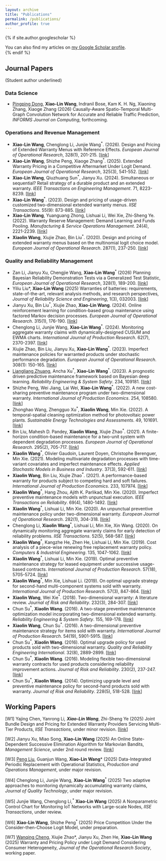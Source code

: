 ```yaml
---
layout: archive
title: "Publications"
permalink: /publications/
author_profile: true
---
```


{% if site.author.googlescholar %}
  <div class="wordwrap">You can also find my articles on <a href="{{site.author.googlescholar}}">my Google Scholar profile</a>.</div>
{% endif %}


<h2>Journal Papers</h2> 
(Student author underlined)



<h3>Data Science</h3>

<ul>
  <li> <u>Pingping Dong</u>, <b>Xiao-Lin Wang</b>, Indranil Bose, Kam K. H. Ng, Xiaoning Zhang, Xiaoge Zhang (2026) Causally-Aware Spatio-Temporal Multi-Graph Convolution Network for Accurate and Reliable Traffic Prediction, <i>INFORMS Journal on Computing</i>, forthcoming. </li>
</ul>





<h3>Operations and Revenue Management</h3>

<ul>  
  <li> <b>Xiao-Lin Wang</b>, Chenglong Li, Junjie Wang<sup>*</sup>. (2026). Design and Pricing of Extended Warranty Menus with Reference Effects. <i>European Journal of Operational Research</i>, 328(1), 201-215. [<a href="https://www.sciencedirect.com/science/article/abs/pii/S0377221725004540">link</a>] </li>
    
  <li> <b>Xiao-Lin Wang</b>, Shizhe Peng, Xiaoge Zhang<sup>*</sup>. (2025). Extended Warranty Pricing in a Competitive Aftermarket Under Logit Demand. <i>European Journal of Operational Research</i>, 325(3), 541-552. [<a href="https://www.sciencedirect.com/science/article/pii/S0377221725002516">link</a>] </li> 
    
  <li> <b>Xiao-Lin Wang</b>, Qiuzhuang Sun<sup>*</sup>, Jianyu Xu. (2024). Simultaneous or sequential? Retail strategy of a durable product and an extended warranty. <i>IEEE Transactions on Engineering Management</i>. 71, 8223-8239. [<a href="https://ieeexplore.ieee.org/document/10510648">link</a>] </li>
    
  <li> <b>Xiao-Lin Wang</b><sup>*</sup>. (2023). Design and pricing of usage-driven customized two-dimensional extended warranty menus. <i>IISE Transactions</i>. 55(9): 873-885. [<a href="https://www.tandfonline.com/doi/full/10.1080/24725854.2022.2104972">link</a>] </li>
    
  <li> <b>Xiao-Lin Wang</b>, Yuanguang Zhong, Lishuai Li, Wei Xie, Zhi-Sheng Ye. (2022). Warranty Reserve Management: Demand Learning and Funds Pooling. <i>Manufacturing & Service Operations Management</i>. 24(4), 2221-2239. [<a href="https://pubsonline.informs.org/doi/10.1287/msom.2022.1086">link</a>] </li>
    
  <li> <b>Xiaolin Wang</b>, Xiujie Zhao, Bin Liu<sup>*</sup>. (2020). Design and pricing of extended warranty menus based on the multinomial logit choice model. <i>European Journal of Operational Research</i>. 287(1), 237-250. [<a href="https://www.sciencedirect.com/science/article/abs/pii/S0377221720304409">link</a>] </li>

</ul>







<h3>Quality and Reliability Management</h3>

<ul>
  <li> Zan Li, Jianyu Xu, Chengjie Wang, <b>Xiao-Lin Wang</b><sup>*</sup> (2026) Planning Bayesian Reliability Demonstration Tests via a Generalized Test Statistic, <i>European Journal of Operational Research</i>, 328(1), 189-200. [<a href="https://www.sciencedirect.com/science/article/pii/S0377221725006277">link</a>] </li>

  <li> Yiliu Liu*, <b>Xiao-Lin Wang</b> (2025) Warranties of batteries: requirements, state-of-the-art, relevant analysis methods, and research perspectives, <i>Journal of Reliability Science and Engineering</i>, 1(3), 032003. [<a href="https://iopscience.iop.org/article/10.1088/3050-2454/ae033b">link</a>] </li>
    
  <li> Jianyu Xu, Bin Liu<sup>*</sup>, Xiujie Zhao, <b>Xiao-Lin Wang</b>. (2024). Online reinforcement learning for condition-based group maintenance using factored Markov decision processes. <i>European Journal of Operational Research</i>. 315(1), 176-190. [<a href="https://www.sciencedirect.com/science/article/pii/S0377221723008950">link</a>] </li>   
    
  <li> Chenglong Li, Junjie Wang, <b>Xiao-Lin Wang</b><sup>*</sup>. (2024). Monitoring aggregate warranty claims with dynamically-designed CUSUM and EWMA charts. <i>International Journal of Production Research</i>. 62(7), 2370-2397. [<a href="https://www.tandfonline.com/doi/full/10.1080/00207543.2023.2217298">link</a>] </li>
    
  <li> Xiujie Zhao, Bin Liu, Jianyu Xu, <b>Xiao-Lin Wang</b><sup>*</sup>. (2023). Imperfect maintenance policies for warranted products under stochastic performance degradation. <i>European Journal of Operational Research</i>. 308(1): 150-165. [<a href="https://www.sciencedirect.com/science/article/abs/pii/S037722172200858X">link</a>] </li>
    
  <li> <u>Liangliang Zhuang</u>, Ancha Xu<sup>*</sup>, <b>Xiao-Lin Wang</b><sup>*</sup>. (2023). A prognostic driven predictive maintenance framework based on Bayesian deep learning. <i>Reliability Engineering & System Safety</i>. 234, 109181. [<a href="https://www.sciencedirect.com/science/article/pii/S0951832023000960">link</a>] </li>
    
  <li> Shizhe Peng, Wei Jiang, Lai Wei, <b>Xiao-Lin Wang</b><sup>*</sup>. (2022). A new cost-sharing preventive maintenance program under two-dimensional warranty. <i>International Journal of Production Economics</i>. 254, 108580. [<a href="https://www.sciencedirect.com/science/article/pii/S0925527322001694">link</a>] </li>
    
  <li> Zhonghao Wang, Zhengguo Xu<sup>*</sup>, <b>Xiaolin Wang</b>, Min Xie. (2022). A temporal-spatial cleaning optimization method for photovoltaic power plants. <i>Sustainable Energy Technologies and Assessments</i>. 49, 101691. [<a href="https://www.sciencedirect.com/science/article/abs/pii/S2213138821007050">link</a>] </li>
    
  <li> Bin Liu, Mahesh D. Pandey, <b>Xiaolin Wang</b>, Xiujie Zhao<sup>*</sup>. (2021). A finite-horizon condition-based maintenance for a two-unit system with dependent degradation processes. <i>European Journal of Operational Research</i>. 295(2), 705-717. [<a href="https://www.sciencedirect.com/science/article/pii/S0377221721002009">link</a>] </li>
    
  <li> <b>Xiaolin Wang</b><sup>*</sup>, Olivier Gaudoin, Laurent Doyen, Christophe Berenguer, Min Xie. (2021). Modeling multivariate degradation processes with time-variant covariates and imperfect maintenance effects. <i>Applied Stochastic Models in Business and Industry</i>. 37(3), 592-611. [<a href="https://onlinelibrary.wiley.com/doi/full/10.1002/asmb.2600">link</a>] </li>
    
  <li> <b>Xiaolin Wang</b>, Bin Liu, Xiujie Zhao<sup>*</sup>. (2021). A performance-based warranty for products subject to competing hard and soft failures. <i>International Journal of Production Economics</i>. 233, 107974. [<a href="https://www.sciencedirect.com/science/article/pii/S0925527320303236">link</a>] </li>
    
  <li> <b>Xiaolin Wang</b><sup>*</sup>, Hang Zhou, Ajith K. Parlikad, Min Xie. (2020). Imperfect preventive maintenance models with unpunctual execution. <i>IEEE Transactions on Reliability</i>. 69(4), 1480-1492. [<a href="https://ieeexplore.ieee.org/document/9069302/">link</a>] </li>
    
  <li> <b>Xiaolin Wang</b><sup>*</sup>, Lishuai Li, Min Xie. (2020). An unpunctual preventive maintenance policy under two-dimensional warranty. <i>European Journal of Operational Research</i>. 282(1), 304-318. [<a href="https://www.sciencedirect.com/science/article/abs/pii/S0377221719307817">link</a>] </li>
     
  <li> Chenglong Li, <b>Xiaolin Wang</b><sup>*</sup>, Lishuai Li, Min Xie, Xin Wang. (2020). On dynamically monitoring aggregate warranty claims for early detection of reliability problems. <i>IISE Transactions</i>. 52(5), 568-587. [<a href="https://www.tandfonline.com/doi/full/10.1080/24725854.2019.1647477">link</a>] </li>
    
  <li> <b>Xiaolin Wang</b><sup>*</sup>, Kangzhe He, Zhen He, Lishuai Li, Min Xie. (2019). Cost analysis of a piece-wise renewing free replacement warranty policy. <i>Computers & Industrial Engineering</i>. 135, 1047-1062. [<a href="https://www.sciencedirect.com/science/article/abs/pii/S0360835219304061">link</a>] </li>
    
  <li> <b>Xiaolin Wang</b><sup>*</sup>, Lishuai Li, Min Xie. (2019). Optimal preventive maintenance strategy for leased equipment under successive usage-based contracts. <i>International Journal of Production Research</i>. 57(18), 5705-5724. [<a href="https://www.tandfonline.com/doi/full/10.1080/00207543.2018.1542181">link</a>] </li>
    
  <li> <b>Xiaolin Wang</b><sup>*</sup>, Min Xie, Lishuai Li. (2019). On optimal upgrade strategy for second-hand multi-component systems sold with warranty. <i>International Journal of Production Research</i>. 57(3), 847-864. [<a href="https://www.tandfonline.com/doi/full/10.1080/00207543.2018.1488087">link</a>] </li>
    
  <li> <b>Xiaolin Wang</b>, Wei Xie<sup>*</sup>. (2018). Two-dimensional warranty: A literature review. <i>Journal of Risk and Reliability</i>. 232(3), 284-307. [<a href="https://journals.sagepub.com/doi/abs/10.1177/1748006X17742776">link</a>] </li>
    
  <li> Chun Su<sup>*</sup>, <b>Xiaolin Wang</b>. (2016). A two-stage preventive maintenance optimization model incorporating two-dimensional extended warranty. <i>Reliability Engineering & System Safety</i>. 155, 169-178. [<a href="https://www.sciencedirect.com/science/article/abs/pii/S0951832016302216">link</a>] </li>
    
  <li> <b>Xiaolin Wang</b>, Chun Su<sup>*</sup>. (2016). A two-dimensional preventive maintenance strategy for items sold with warranty. <i>International Journal of Production Research</i>. 54(19), 5901-5915. [<a href="https://www.tandfonline.com/doi/full/10.1080/00207543.2016.1187314">link</a>] </li>
    
  <li> Chun Su<sup>*</sup>, <b>Xiaolin Wang</b>. (2016). Optimal upgrade policy for used products sold with two-dimensional warranty. <i>Quality and Reliability Engineering International</i>. 32(8), 2889-2899. [<a href="https://onlinelibrary.wiley.com/doi/full/10.1002/qre.1973">link</a>] </li>
    
  <li> Chun Su<sup>*</sup>, <b>Xiaolin Wang</b>. (2016). Modeling flexible two-dimensional warranty contracts for used products considering reliability improvement actions. <i>Journal of Risk and Reliability</i>. 230(2), 237-247. [<a href="https://journals.sagepub.com/doi/abs/10.1177/1748006x15627395">link</a>] </li>
    
  <li> Chun Su<sup>*</sup>, <b>Xiaolin Wang</b>. (2014). Optimizing upgrade level and preventive maintenance policy for second-hand products sold with warranty. <i>Journal of Risk and Reliability</i>. 228(5), 518-528. [<a href="https://journals.sagepub.com/doi/abs/10.1177/1748006x14537250">link</a>] </li>

</ul>


<h2>Working Papers</h2>

[W1] Yajing Chen, Yanrong Li<sup>*</sup>, <b>Xiao-Lin Wang</b><sup>*</sup>, Zhi-Sheng Ye (2025) Joint Bundle Design and Pricing for Extended Warranty Providers Servicing Multi-Tier Products, <i>IISE Transactions</i>, under minor revision. [<a href="https://arxiv.org/abs/2501.18203">link</a>]  

[W2] Jianyu Xu, Miao Song, <b>Xiao-Lin Wang</b> (2025) An Online State-Dependent Successive Elimination Algorithm for Markovian Bandits, <i>Management Science</i>, under 2nd round review. [<a href="https://www.researchgate.net/publication/360493826_An_Online_State-Dependent_Successive_Elimination_Algorithm_for_Rested_Bandits">link</a>] 

[W3] <u>Peng Liu</u>, Guanjun Wang, <b>Xiao-Lin Wang</b>* (2025) Data-Integrated Periodic Replacement with Operational Statistics, <i>Production and Operations Management</i>, under major revision.   

[W4] Chenglong Li, Junjie Wang, <b>Xiao-Lin Wang</b><sup>*</sup> (2025) Two adaptive approaches to monitoring dynamically accumulating warranty claims, <i>Journal of Quality Technology</i>, under major revision.

[W5] Junjie Wang, Chenglong Li,<sup>*</sup> <b>Xiao-Lin Wang</b> (2025) A Nonparametric Control Chart for Monitoring IoT Networks with Large-scale Nodes, <i>IISE Transactions</i>, under review.

[W6] <b>Xiao-Lin Wang</b>, Shizhe Peng<sup>*</sup> (2025) Price Competition Under the Consider-then-Choose Logit Model, under preparation.

[W7] <u>Wanqing Cheng</u>, Xiujie Zhao*, Jianyu Xu, Zhen He, <b>Xiao-Lin Wang</b> (2025) Warranty and Pricing Policy under Logit Demand Considering Consumer Heterogeneity, <i>Journal of the Operational Research Society</i>, working paper.  

